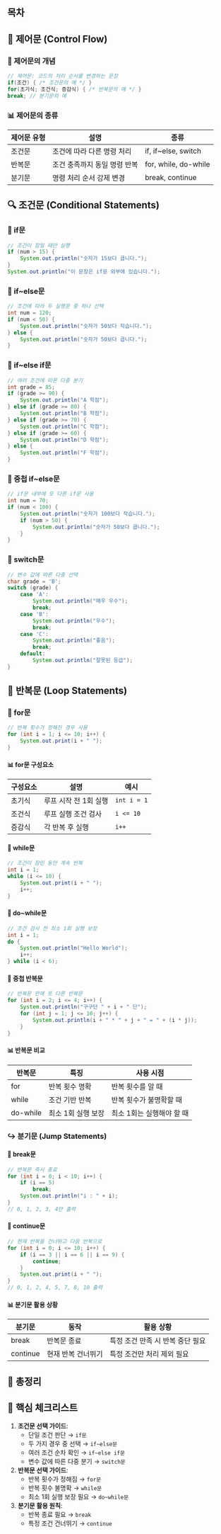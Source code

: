 ## 목차

## 🔀 제어문 (Control Flow)
### 📌 제어문의 개념
```java
// 제어문: 코드의 처리 순서를 변경하는 문장
if(조건) { /* 조건문의 예 */ }
for(초기식; 조건식; 증감식) { /* 반복문의 예 */ }
break; // 분기문의 예
```
### 📊 제어문의 종류

| 제어문 유형 | 설명               | 종류                   |
| ------ | ---------------- | -------------------- |
| 조건문    | 조건에 따라 다른 명령 처리  | if, if~else, switch  |
| 반복문    | 조건 충족까지 동일 명령 반복 | for, while, do-while |
| 분기문    | 명령 처리 순서 강제 변경   | break, continue      |
## 🔍 조건문 (Conditional Statements)

### 📌 if문
```java
// 조건이 참일 때만 실행
if (num > 15) {
    System.out.println("숫자가 15보다 큽니다.");
}
System.out.println("이 문장은 if문 외부에 있습니다.");
```
### 📌 if~else문
```java
// 조건에 따라 두 실행문 중 하나 선택
int num = 120;
if (num < 50) {
    System.out.println("숫자가 50보다 작습니다.");
} else {
    System.out.println("숫자가 50보다 큽니다.");
}
```
### 📌 if~else if문
```java
// 여러 조건에 따른 다중 분기
int grade = 85;
if (grade >= 90) {
    System.out.println("A 학점");
} else if (grade >= 80) {
    System.out.println("B 학점");
} else if (grade >= 70) {
    System.out.println("C 학점");
} else if (grade >= 60) {
    System.out.println("D 학점");
} else {
    System.out.println("F 학점");
}
```
### 📌 중첩 if~else문
```java
// if문 내부에 또 다른 if문 사용
int num = 70;
if (num < 100) {
    System.out.println("숫자가 100보다 작습니다.");
    if (num > 50) {
        System.out.println("숫자가 50보다 큽니다.");
    }
}
```
### 📌 switch문
```java
// 변수 값에 따른 다중 선택
char grade = 'B';
switch (grade) {
    case 'A':
        System.out.println("매우 우수");
        break;
    case 'B':
        System.out.println("우수");
        break;
    case 'C':
        System.out.println("좋음");
        break;
    default:
        System.out.println("잘못된 등급");
}
```
## 🔄 반복문 (Loop Statements)
### 📌 for문
```java
// 반복 횟수가 정해진 경우 사용
for (int i = 1; i <= 10; i++) {
    System.out.print(i + " ");
}
```
#### 📊 for문 구성요소
| 구성요소 | 설명            | 예시          |
| ---- | ------------- | ----------- |
| 초기식  | 루프 시작 전 1회 실행 | `int i = 1` |
| 조건식  | 루프 실행 조건 검사   | `i <= 10`   |
| 증감식  | 각 반복 후 실행     | `i++`       |
#### 📌 while문
```java
// 조건이 참인 동안 계속 반복
int i = 1;
while (i <= 10) {
    System.out.print(i + " ");
    i++;
}
```
#### 📌 do~while문
```java
// 조건 검사 전 최소 1회 실행 보장
int i = 1;
do {
    System.out.println("Hello World");
    i++;
} while (i < 6);
```
#### 📌 중첩 반복문
```java
// 반복문 안에 또 다른 반복문
for (int i = 2; i <= 4; i++) {
    System.out.println("구구단 " + i + " 단");
    for (int j = 1; j <= 10; j++) {
        System.out.println(i + " * " + j + " = " + (i * j));
    }
}
```
#### 📊 반복문 비교
|반복문|특징|사용 시점|
|---|---|---|
|for|반복 횟수 명확|반복 횟수를 알 때|
|while|조건 기반 반복|반복 횟수가 불명확할 때|
|do-while|최소 1회 실행 보장|최소 1회는 실행해야 할 때|
### ↪️ 분기문 (Jump Statements)
#### 📌 break문
```java
// 반복문 즉시 종료
for (int i = 0; i < 10; i++) {
    if (i == 5)
        break;
    System.out.println("i : " + i);
}
// 0, 1, 2, 3, 4만 출력
```
#### 📌 continue문
```java
// 현재 반복을 건너뛰고 다음 반복으로
for (int i = 0; i <= 10; i++) {
    if (i == 3 || i == 6 || i == 9) {
        continue;
    }
    System.out.print(i + " ");
}
// 0, 1, 2, 4, 5, 7, 8, 10 출력
```
#### 📊 분기문 활용 상황
|분기문|동작|활용 상황|
|---|---|---|
|break|반복문 종료|특정 조건 만족 시 반복 중단 필요|
|continue|현재 반복 건너뛰기|특정 조건만 처리 제외 필요|
## 📌 총정리

## 🔑 핵심 체크리스트

1. **조건문 선택 가이드**:
    - 단일 조건 판단 → `if문`
    - 두 가지 경우 중 선택 → `if~else문`
    - 여러 조건 순차 확인 → `if~else if문`
    - 변수 값에 따른 다중 분기 → `switch문`
2. **반복문 선택 가이드**:
    - 반복 횟수가 정해짐 → `for문`
    - 반복 횟수 불명확 → `while문`
    - 최소 1회 실행 보장 필요 → `do~while문`
3. **분기문 활용 원칙**:
    - 반복 종료 필요 → `break`
    - 특정 조건 건너뛰기 → `continue`